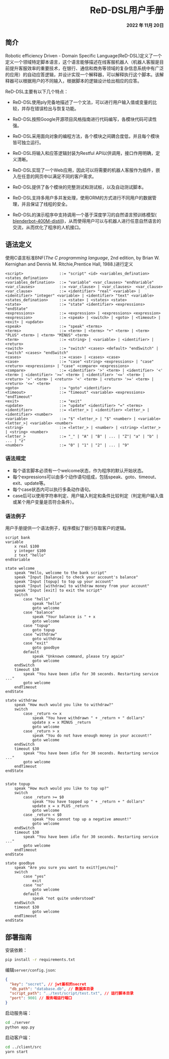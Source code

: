 



# <div align = "right">ReD-DSL用户手册</div>















































**<div align = "right">2022 年 11月 20日</div>**

<div style="page-break-after:always"></div>


<div style="page-break-after:always"></div>

## 简介

Robotic efficiency Driven - Domain Specific Language(ReD-DSL)定义了一个定义一个领域特定脚本语言，这个语言能够描述在线客服机器人（机器人客服是目前提升客服效率的重要技术，在银行、通信和商务等领域的复杂信息系统中有广泛的应用）的自动应答逻辑，并设计实现一个解释器，可以解释执行这个脚本。该解释器可以根据用户的不同输入，根据脚本的逻辑设计给出相应的应答。

ReD-DSL主要有以下几个特点：

* ReD-DSL使用ply完备地描述了一个文法，可以进行用户输入值或变量的比较，并存在错误检出与恢复功能。
* ReD-DSL按照Google开源项目风格指南进行代码编写，各模块代码可读性强。
* ReD-DSL采用面向对象的编程方法，各个模块之间耦合度低，并且每个模块皆可独立运行。

* ReD-DSL将输入和应答逻辑封装为Restful API以供调用，接口作用明确，定义清晰。
* ReD-DSL实现了一个Web应用，因此可以将需要的机器人客服作为插件，嵌入在任意的网页中以满足不同的客户需求。

* ReD-DSL提供了各个模块的完整测试和测试桩，以及自动测试脚本。

* ReD-DSL支持多用户多并发处理，使用ORM的方式进行不同用户的数据管理，并且保证了线程的安全。
* ReD-DSL的演示程序中支持调用一个基于深度学习的自然语言预训练模型([ blenderbot-400M-distill](https://huggingface.co/facebook/blenderbot-400M-distill))，从而使得用户可以与机器人进行任意自然语言的交流，从而优化了程序的人机接口。

<div style="page-break-after:always"></div>

## 语法定义

使用C语言标准BNF(*The C programming language*, 2nd edition, by Brian W. Kernighan and Dennis M. Ritchie,Prentice Hall, 1988.)进行定义

```
<script>				::= "script" <id> <variables_defination> <states_defination>
<variables_defination>  ::= "variable" <var_clauses> "endVariable"
<var_clauses>			::= <var_clause> | <var_clauses>  <var_clause>
<var_clause>			::= <identifier> "real" <variable> | <identifier> "integer" <variable> | <identifier> "text" <variable>
<states_defination> 	::= <state> | <states> <state>
<state>					::= "state" <identifier> <expressions> "endState"
<expressions>			::= <expression> | <expressions> <expression>
<expression>			::= <speak> | <switch> | <goto> | <timeout> | <exit> | <update>
<speak>					::= "speak" <terms>
<terms>					::= <term> | <terms> "+" <term> | <term> "PLUS" <term> | <term> "MINUS" <term>
<term>					::= <string> | <variable> | <identifier> | <return>
<switch> 				::= "switch" <cases> <default> "endSwitch" | "switch" <cases> "endSwitch"
<cases>					::= <case> | <cases> <case>
<case> 					::= "case" <string> <expressions> | "case" <return> <expressions> | "case" <compare> <expressions>
<compare>				::= <identifier> '>' <term> | <identifier> '<' <term> | <identifier> '>=' <term> | <identifier> '<=' <term> | <return> '>' <term> | <return> '<' <term> | <return> '>=' <term> | <return> '<=' <term>
<goto>					::= "goto" <identifier>
<timeout> 				::= "timeout" <variable> <expressions> "endTimeout"
<exit>					::= "exit"
<update>				::= "update" <identifier> "=" <terms>
<identifier> 			::= <letter_> | <identifier> <letter_> | <identifier> <number>
<variable>				::= "$" <letter_> | "$" <number> | <variable> <letter_>| <variable> <number>
<string> 				::= <letter_> | <number> | <string> <letter_> | <string> <number>
<letter_>				::= "_" | "A" | "B" | ... | "Z"| "a" | "b" | ... | "z"
<number>				::= "0" | "1" | "2" | ... | "9"
```

### 语法规定

* 每个语言脚本必须有一个welcome状态，作为程序的默认开始状态。
* 每个expressions可以由多个动作语句组成，包括speak、goto、timeout、exit、update等。
* 每个case状态内可以执行多条动作语句。
* case后可以使用字符串判定、用户输入判定和条件比较判定（判定用户输入值或某个用户变量是否符合条件）。

### 语法例子

用户手册提供一个语法例子，程序模拟了银行存取客户的逻辑。
```
script bank
variable
    x real $100
    y integer $100
    z text "hello"
endVariable

state welcome
    speak "Hello, welcome to the bank script"
    speak "Input [balance] to check your account's balance"
    speak "Input [topup] to top up your account"
    speak "Input [withdraw] to withdraw money from your account"
    speak "Input [exit] to exit the script"
    switch
        case "hello" 
            speak "hello"
            goto welcome
        case "balance"
            speak "Your balance is " + x
            goto welcome
        case "topup" 
            goto topup
        case "withdraw"
            goto withdraw
        case "exit" 
            goto goodbye
        default 
            speak "Unknown command, please try again"
            goto welcome
    endSwitch
    timeout $30 
        speak "You have been idle for 30 seconds. Restarting service ..."
        goto welcome
    endTimeout
endState

state withdraw
    speak "How much would you like to withdraw?"
    switch
        case _return <= x
            speak "You have withdrawn " + _return + " dollars"
            update x = x MINUS _return
            goto welcome
        case _return > x
            speak "You do not have enough money in your account!"
            goto welcome
    endSwitch
    timeout $30 
        speak "You have been idle for 30 seconds. Restarting service ..."
        goto welcome
    endTimeout
endState


state topup
    speak "How much would you like to top up?"
    switch
        case _return >= $0
            speak "You have topped up " + _return + " dollars"
            update x = x PLUS _return
            goto welcome
        case _return < $0
            speak "You cannot top up a negative amount!"
            goto welcome
    endSwitch
    timeout $30 
        speak "You have been idle for 30 seconds. Restarting service ..."
        goto welcome
    endTimeout
endState

state goodbye
    speak "Are you sure you want to exit?[yes/no]"
    switch 
        case "yes"
            exit
        case "no"
            goto welcome
        default
            speak "not quite understood"
    endSwitch
    timeout $30 
            goto welcome
    endTimeout
endState
```

<div style="page-break-after:always"></div>

## 部署指南

安装依赖：

```bash
pip install -r requirements.txt
```

编辑`server/config.json`:

```json
{
  "key": "secret", // jwt鉴权的secret
  "db_path": "database.db", // 数据库目录
  "script_path": "../test/script/test.txt", // 运行脚本目录
  "port": 9001 // 服务端运行端口
}
```

启动服务端：

```bash
cd ./server
python app.py
```

启动客户端：

```bash
cd ../client/src
yarn start
```



